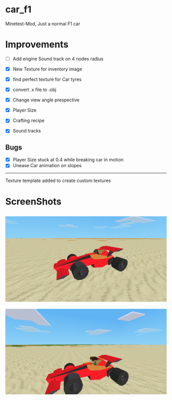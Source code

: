 # car_f1
Minetest-Mod, Just a normal F1 car 
# Improvements 

- [ ] Add engine Sound track on 4 nodes radius
- [x] New Texture for inventory image 
- [x] find perfect texture for Car tyres 
- [x] convert .x file to .obj 
- [x] Change view angle prespective 
- [x] Player Size
- [x] Crafting recipe 
- [x] Sound tracks 



## Bugs
- [x] Player Size stuck at 0.4 while breaking car in motion 
- [x] Unease Car animation on slopes 

--------------------------------------------------------------------------
Texture template added to create custom textures 


# ScreenShots
![ ](https://raw.githubusercontent.com/AKhilRaghav0/car_f1/main/screenshots/screenshot_20220402_211230.png)
-------------------------------------------------------------------------------------------------------
![ ](https://raw.githubusercontent.com/AKhilRaghav0/car_f1/main/screenshots/screenshot_20220402_211250.png)
